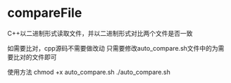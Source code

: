 # compareFile
C++以二进制形式读取文件，并以二进制形式对比两个文件是否一致

如需要比对，cpp源码不需要做改动
只需要修改auto_compare.sh文件中的<file1><file2>为需要比对的文件即可
  
使用方法
chmod +x auto_compare.sh
./auto_compare.sh

